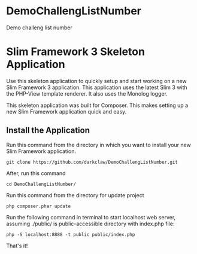 # DemoChallengListNumber
Demo challeng list number

# Slim Framework 3 Skeleton Application

Use this skeleton application to quickly setup and start working on a new Slim Framework 3 application. This application uses the latest Slim 3 with the PHP-View template renderer. It also uses the Monolog logger.

This skeleton application was built for Composer. This makes setting up a new Slim Framework application quick and easy.

## Install the Application

Run this command from the directory in which you want to install your new Slim Framework application.

    git clone https://github.com/darkclaw/DemoChallengListNumber.git

After, run this command
    
    cd DemoChallengListNumber/
    
Run this command from the directory for update project

    php composer.phar update 
 

Run the following command in terminal to start localhost web server, assuming ./public/ is public-accessible directory with index.php file:
    
    php -S localhost:8888 -t public public/index.php
    
    
    
That's it! 

